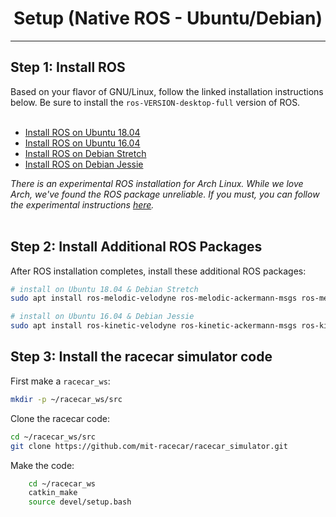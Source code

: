 <center><h1>Setup (Native ROS - Ubuntu/Debian)</h1></center>

<hr/>

## Step 1: Install ROS

Based on your flavor of GNU/Linux, follow the linked installation instructions below. Be sure to install the <code>ros-VERSION-desktop-full</code> version of ROS.
<br><br>
<ul>
<li><a href="https://wiki.ros.org/melodic/Installation/Ubuntu">Install ROS on Ubuntu 18.04</a></li>
<li><a href="https://wiki.ros.org/kinetic/Installation/Ubuntu">Install ROS on Ubuntu 16.04</a></li>
<li><a href="https://wiki.ros.org/melodic/Installation/Debian">Install ROS on Debian Stretch</a></li>
<li><a href="https://wiki.ros.org/kinetic/Installation/Debian">Install ROS on Debian Jessie</a></li>
</ul>

<i>There is an experimental ROS installation for Arch Linux. While we love Arch,
we've found the ROS package unreliable. If you must, you can
follow the experimental instructions <a href="https://wiki.ros.org/melodic/Installation/ArchLinux">here</a>.</i>
<br><br>

## Step 2: Install Additional ROS Packages
After ROS installation completes, install these additional ROS packages:

```sh
# install on Ubuntu 18.04 & Debian Stretch
sudo apt install ros-melodic-velodyne ros-melodic-ackermann-msgs ros-melodic-joy ros-melodic-serial

# install on Ubuntu 16.04 & Debian Jessie
sudo apt install ros-kinetic-velodyne ros-kinetic-ackermann-msgs ros-kinetic-joy ros-kinetic-serial
```

## Step 3: Install the racecar simulator code

First make a <code>racecar_ws</code>:
```sh
mkdir -p ~/racecar_ws/src
```

Clone the racecar code:
```sh
cd ~/racecar_ws/src
git clone https://github.com/mit-racecar/racecar_simulator.git
```

Make the code:
```sh
    cd ~/racecar_ws
    catkin_make
    source devel/setup.bash
```